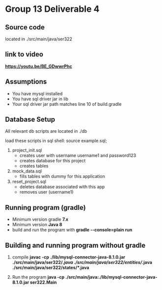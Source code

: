 # Group 13 Deliverable 4

## Source code
located in ./src/main/java/ser322

## link to video

**https://youtu.be/BE_GDwwrPhc**

## Assumptions
- You have mysql installed
- You have sql driver jar in lib
- Your sql driver jar path matches line 10 of build.gradle

## Database Setup
All relevant db scripts are located in ./db

load these scripts in sql shell: source example.sql;

1. project_init.sql
    - creates user with username username1 and password123
    - creates database for this project
    - creates tables
2. mock_data.sql
    - fills tables with dummy for this application
3. reset_project.sql
    - deletes database associated with this app
    - removes user (username1)

## Running program (gradle)
- Minimum version gradle **7.x**
- Minimum version **Java 8**
- build and run the program with **gradle --console=plain run**

## Building and running program without gradle
1. compile
**javac -cp ./lib/mysql-connector-java-8.1.0.jar ./src/main/java/ser322/*.java ./src/main/java/ser322/entities/*.java ./src/main/java/ser322/states/*.java**

2. Run the program **java -cp ./src/main/java:./lib/mysql-connector-java-8.1.0.jar ser322.Main**